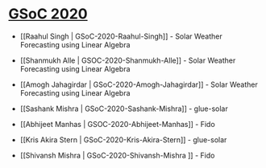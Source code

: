# [GSoC 2020](https://summerofcode.withgoogle.com)

* [[Raahul Singh | GSoC-2020-Raahul-Singh]] - Solar Weather Forecasting using Linear Algebra

* [[Shanmukh Alle | GSOC-2020-Shanmukh-Alle]] - Solar Weather Forecasting using Linear Algebra

* [[Amogh Jahagirdar | GSoC-2020-Amogh-Jahagirdar]] - Solar Weather Forecasting using Linear Algebra

* [[Sashank Mishra | GSoC-2020-Sashank-Mishra]] - glue-solar

* [[Abhijeet Manhas | GSOC-2020-Abhijeet-Manhas]] - Fido

* [[Kris Akira Stern | GSoC-2020-Kris-Akira-Stern]] - glue-solar

* [[Shivansh Mishra | GSoC-2020-Shivansh-Mishra ]] - Fido

